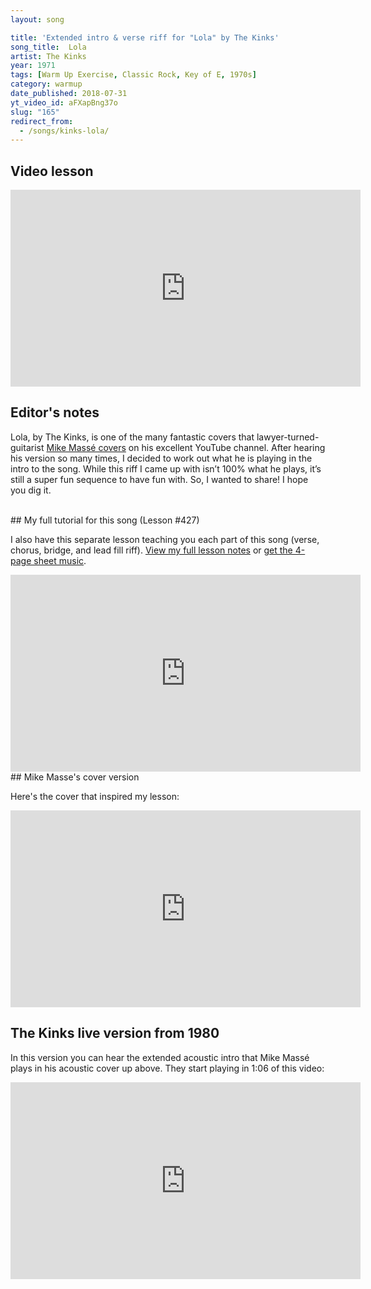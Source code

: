 ```yaml
---
layout: song

title: 'Extended intro & verse riff for "Lola" by The Kinks'
song_title:  Lola
artist: The Kinks
year: 1971
tags: [Warm Up Exercise, Classic Rock, Key of E, 1970s]
category: warmup
date_published: 2018-07-31
yt_video_id: aFXapBng37o
slug: "165"
redirect_from:
  - /songs/kinks-lola/
---
```


## Video lesson

<iframe width="560" height="315" src="https://www.youtube.com/embed/aFXapBng37o?showinfo=0?showinfo=0" frameborder="0" allowfullscreen></iframe>

## Editor's notes

Lola, by The Kinks, is one of the many fantastic covers that lawyer-turned-guitarist [Mike Massé covers](https://www.youtube.com/watch?v=qWWU5x5RLbI) on his excellent YouTube channel. After hearing his version so many times, I decided to work out what he is playing in the intro to the song. While this riff I came up with isn’t 100% what he plays, it’s still a super fun sequence to have fun with. So, I wanted to share! I hope you dig it.

<br />
## My full tutorial for this song (Lesson #427)

I also have this separate lesson teaching you each part of this song (verse, chorus, bridge, and lead fill riff). [View my full lesson notes](https://playsongnotes.com/lessons/427/) or [get the 4-page sheet music](https://www.musicnotes.com/l/hc6MZ).

<iframe width="560" height="315" src="https://www.youtube.com/embed/rS6K9lxqszE?showinfo=0?showinfo=0" frameborder="0" allowfullscreen></iframe>


<br />
## Mike Masse's cover version

Here's the cover that inspired my lesson:

<iframe width="560" height="315" src="https://www.youtube.com/embed/qWWU5x5RLbI?showinfo=0?showinfo=0" frameborder="0" allowfullscreen></iframe>

## The Kinks live version from 1980

In this version you can hear the extended acoustic intro that Mike Massé plays in his acoustic cover up above. They start playing in 1:06 of this video:

<iframe width="560" height="315" src="https://www.youtube.com/embed/s_xA6sH9kkQ?showinfo=0?showinfo=0" frameborder="0" allowfullscreen></iframe>
<!-- https://www.youtube.com/watch?v=s_xA6sH9kkQ -->
